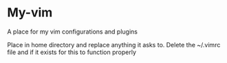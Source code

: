# My-vim
A place for my vim configurations and plugins

Place in home directory and replace anything it asks to. 
Delete the ~/.vimrc file and if it exists for this to function properly
